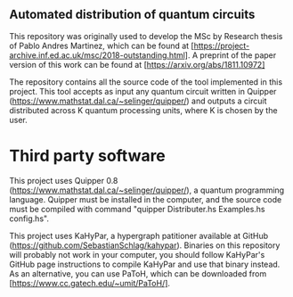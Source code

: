 ## Automated distribution of quantum circuits

This repository was originally used to develop the MSc by Research thesis of Pablo Andres Martinez, which can be found at [https://project-archive.inf.ed.ac.uk/msc/2018-outstanding.html]. A preprint of the paper version of this work can be found at [https://arxiv.org/abs/1811.10972]

The repository contains all the source code of the tool implemented in this project. This tool accepts as input any quantum circuit written in Quipper (https://www.mathstat.dal.ca/~selinger/quipper/) and outputs a circuit distributed across K quantum processing units, where K is chosen by the user.

# Third party software

This project uses Quipper 0.8 (https://www.mathstat.dal.ca/~selinger/quipper/), a quantum programming language. Quipper must be installed in the computer, and the source code must be compiled with command "quipper Distributer.hs Examples.hs config.hs".

This project uses KaHyPar, a hypergraph patitioner available at GitHub (https://github.com/SebastianSchlag/kahypar). Binaries on this repository will probably not work in your computer, you should follow KaHyPar's GitHub page instructions to compile KaHyPar and use that binary instead. As an alternative, you can use PaToH, which can be downloaded from [https://www.cc.gatech.edu/~umit/PaToH/].

